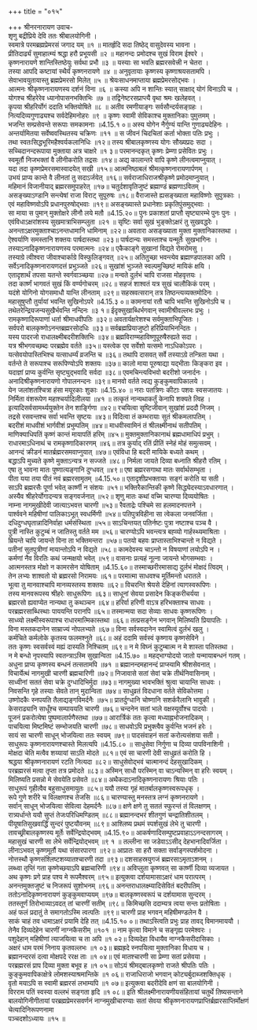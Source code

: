 +++
title = "०१५"

+++
श्रीनरनारायण उवाच-  
शृणु बद्रीप्रिये देवि ततः श्रीबालयोगिनी ।  
स्वमात्रे परमब्रह्मप्रेमरसं जगाद यम् ॥१ ॥
मातर्हृदि सदा तिष्ठेद् वासुदेवस्य भावना ।  
प्रीतिदार्ढ्यं सुमाहात्म्यं श्रद्धा हरौ प्रभूयसी ॥२ ॥
महानन्दः प्रमोदश्च सुखं विराम ईश्वरे ।  
कृष्णनारायणे शान्तिस्तिष्ठेयुः सर्वथा प्रभौ ॥३ ॥
यस्याः सा भवति ब्रह्मरसवेत्त्री न चेतरा ।  
तस्या आपदि कष्टायां स्थैर्यं कृष्णनरायणे ॥४ ॥
अनुवृतायाः कृष्णस्य कृष्णाश्रयसतामपि ।  
सेवाभावयुतायास्तु ब्रह्मप्रेमरसो मिलेत् ॥५ ॥
श्रेयःसाधनमाप्ताया ब्रह्मप्रेमरसोद्भवः ।  
आत्मनः श्रीकृष्णनारायणस्य दर्शनं विना ॥६ ॥
कस्या अपि न शान्तिः स्यात् साक्षाद् योगं विनाऽपि च ।  
योगश्च श्रीहरेरेव ध्यानोपासनभक्तिभिः ॥७ ॥
तद्विनेष्टरसप्राप्त्यै वृथा श्रमः खलेहवत् ।  
कृपया श्रीहरिर्योगं ददाति भक्तियोषिते ॥८ ॥
अतीव रमणीयाङ्गः सर्वसौन्दर्यसङ्ग्रहः ।  
नित्यदिव्यगुणाढ्यश्च सर्वदेहिमनोहरः ॥९ ॥
कृष्णः स्वामी सेविकाश्च मुक्तानिकाः पुमुत्तमम् ।  
भजन्ति सम्प्रसेवन्ते सरूपाः समकामनाः ॥4.15.१ ०॥
अस्य योगेन नैर्गुण्यं यान्ति गुणाढ्यदेहिनः ।  
अन्तर्यामितया सर्वेष्ववस्थितस्य चक्रिणः ॥११ ॥
स जीवनं चिदचितां कर्ता भोक्ता पतिः प्रभुः ।  
तथा स्वतःसिद्धभूरिमहैश्वर्यकलानिधिः ॥१२॥
तस्य श्रीबालकृष्णस्य योगः सौख्यप्रदः सदा ।  
सच्चिदानन्दरूपाया मुक्ताया अत्र चाक्षरे ॥१ ३॥
परमानन्दकृत् कृष्णः प्रेम्णा प्रसेवितः प्रभुः ।  
स्वमूर्तौ निजभक्तां वै लीनीकरोति तद्रसः ॥१४॥
अद्य कालान्तरे वापि कृष्णे लीनत्वमाप्नुयात् ।  
यदा तदा कृष्णप्रेमरसमास्वादयेत् सखी ॥१५॥
आत्मनिष्ठाबलं श्रीमत्कृष्णनारायणार्पणम् ।  
उभयं प्राप्य कान्ते वै लीनतां तु सदाऽर्जयेत् ॥१६॥
सर्वराजाधिराजश्रीकृष्णे प्रमोदमाप्नुयात् ।  
महिमानं विजानीयाद् ब्रह्मरसमुपाहरेत् ॥१७॥
चतुर्दशावृतिजुष्टं ब्रह्माण्डं ब्रह्मणाऽवितम् ।  
असङ्ख्याऽण्डानि सन्त्येषां राजा विराट् सुपूरुषः ॥१८॥
वैराजास्ते ह्यसङ्ख्याता महाविष्णोः सुपुत्रकाः ।  
एवं महाविष्णवोऽपि प्रधानपुरुषोद्भवाः ॥१९॥
असङ्ख्यास्ते प्रधानेशाः प्रकृतिपुंसमुद्भवाः ।  
सा माया स पुमान् मुक्तोक्षरे लीनौ लये मतौ ॥4.15.२०॥
पुनः प्रकाशतां प्राप्तौ सृष्ट्यारम्भे पुनः पुनः ।  
एवंविधाऽक्षरांशस्य सुखमात्राभिसम्प्लुता ॥२१ ॥
सृष्टिः सर्वा सुखं भुङ्क्तेऽक्षरं तु सुखवद्धरेः ।  
अनन्ताऽक्षरमुक्ताश्चाऽनन्तधामानि धामिनाम् ॥२२॥
अवतारा असङ्ख्याता मुक्ता मुक्तानिकास्तथा ।  
ऐश्वर्याणि समस्तानि शक्तयः पार्षदास्तथा ॥२३॥
पार्षदान्यः समस्ताश्च यन्मूर्तेः सुखभागिनः ।  
तस्याऽनादिकृष्णनारायणस्य परमात्मनः ॥२४॥
एकैकाङ्गे सुखानां विद्यते रोमरोमसु ।  
तस्याग्रे त्वीश्वरा जीवाश्चार्काग्रे विस्फुलिङ्गवत् ॥२५॥
अतितुच्छा भवन्त्येव ब्रह्माण्डपालका अपि ।  
सर्वेऽनादिकृष्णनारायणदत्तं प्रभुञ्जते ॥२६॥
सुखांशं भुञ्जते स्वल्पमुच्छिष्टं मायिकं क्षयि ।  
एतादृशार्थं तपसा यतन्ते स्वर्गवाञ्च्छया ॥२७॥
मन्वते दुर्लभं चापि राजसा मोहवृत्तयः ।  
तदा कार्ष्णं भागवतं सुखं किं वर्ण्यगोचरम् ॥२८॥
सहजं शाश्वतं यत्र सुखं चालौकिकं परम् ।  
यदंशे योगिनो योगसमाधौ यान्ति लीनताम् ॥२९॥
सहस्रवत्सरान् तत्र तिष्ठन्त्यव्यक्तमोदिनः ।  
महासुषुप्तौ तुर्यायां भवन्ति सुखिनोऽपरे ॥4.15.३ ०॥
कामनायां रतौ चापि भवन्ति सुखिनोऽपि च ।  
तथेतरेन्द्रियजन्यसुखैर्भवन्ति नन्दिनः ॥३ १॥
ईदृक्सुखाब्धिर्भगवान् स्वामीश्रीवल्लभः प्रभुः ।  
रामकृष्णादिरूपाणां धर्ता श्रीमाधवीपतिः ॥३२॥
अवतार्यक्षरेशश्च सर्वमुक्ताभिपूजितः ।  
सर्वपरो बालकृष्णोऽनन्तब्रह्मरसोदधिः ॥३३॥
सर्वब्रह्मप्रियाजुष्टो हरिप्रियाभिनन्दितः ।  
यस्य पादरजो राधालक्ष्मीबदरीशक्तिभिः ॥३४॥
ब्रह्मविराण्महाविष्णुपूरुषैरुह्यते सदा ।  
यत्र श्रीभगवच्छब्दः परब्रह्मेव वर्तते ॥३५॥
यस्त्वेक एव सर्वेशो यत्समो नाऽधिकोऽपरः ।  
यत्सेवयोपास्तिभिश्च यत्साधर्म्यं व्रजन्ति च ॥३६॥
तथापि दासवत् सर्वे तस्याऽग्रे तन्त्रिता यथा ।  
वर्तन्ते ते सरूपाश्च सरूपिण्योऽपि शक्तयः ॥३७॥
कालो माया पूरुषाद्या यद्भीताः किङ्करा इव ।  
यदाज्ञां प्राप्य कुर्वन्ति सृष्ट्युद्भवादि सर्वदा ॥३८॥
एवमचिन्त्यविभवो बदरीशो जनार्दनः ।  
अनादिश्रीकृष्णनारायणो गोपालनन्दनः ॥३९॥
मानवो वर्तते त्वद्य कुङ्कुमवापिकालये ।  
येन जलांशतश्चित्रा हंसा मयूरकाः शुकाः ॥4.15.४० ॥
नराः पतत्रिणः कीटाः पशवः स्वसजातयः ।  
निर्मिता वंशरूपेण महाश्चर्यादिलीलया ॥४१ ॥
तत्कृतं नान्यथाकर्तुं केनापि शक्यते त्विह ।  
इत्यादिसर्वसामर्थ्ययुक्तेन तेन शार्ङ्गिणा ॥४२॥
रचयित्वा सृष्टिजीवान् सुखांशं प्रददौ निजम् ।  
तद्रसे रसवन्तश्च सर्वा भवन्ति सृष्टयः ॥४३॥
विदित्वा तं कम्भरायाः सुतं श्रीकमलापतिम् ।  
बदरीशं माधवीशं भार्गवीशं प्रभुम्पतिम् ॥४४॥
माधवीस्वामिनं तं श्रीलक्ष्मीनाथं सतीपतिम् ।  
माणिक्याधिपतिं कृष्णं कान्तं मायापतिं हरिम् ॥४५॥
मुक्तमुक्तानिकानाथं ब्रह्मधामाधिपं प्रभुम् ।  
राधारमाऽधिनाथं च रामकृष्णादिकारणम् ॥४६॥
तत्र कुर्याद् रतिं प्रीतिं स्नेहं मोहं समुत्सवम् ।  
आनन्दं क्रीडनं मातर्ब्रह्मरसमवाप्नुयात् ॥४७॥
एवंविधा हि बदरी मायिके बध्यते कथम् ।  
बद्धाऽपि मुच्यते कृष्णे मुक्ताऽन्यत्र न सज्जते ॥४८॥
निर्मला जायते दिव्या बध्नाति श्रीहरौ रतिम् ।  
एषा तु भावना मातः पुष्णात्यङ्गानि दुग्धवत् ॥४९॥
एषा ब्रह्मरसगाथा मातः सर्वार्थसम्भृता ।  
पीता यया तया पीतं नवं ब्रह्मरसामृतम् ॥4.15.५०॥
एतादृशीप्रभक्तायाः सङ्गं करोति या सती ।  
साऽपि ब्रह्मरसैः पूर्णा भवेत् कार्ष्णी न संशयः ॥५१॥
भक्तिरैकान्तिकी कृष्णे सिद्ध्येदस्याऽवधारणात् ।  
अस्यैव श्रीहरेर्योगादन्यत्र सङ्गवर्जनात् ॥५२॥
शृणु मातः कथां वच्मि चारण्या दिव्ययोषितः ।  
नाम्ना नागमुखीदेवी जात्याऽभवत्त चारणी ॥५३॥
रैवताद्रेः पश्चिमे सा हलमादनपत्तने ।  
पार्श्ववने महिषीणां पालिकाऽभूत् स्वधर्मिणी ॥५४॥
पतिपुत्रविहीना सा त्वेकला जनवर्जिता ।  
दधिदुग्धघृतान्नादिनिर्वाहा धर्मसंस्थिता ॥५५॥
साऽचिन्तयत् पतिर्नष्टः पुत्रा नष्टाश्च पञ्च वै ।  
पुत्री नास्ति कुटुम्बं न जातिस्तु वर्तते मम ॥५६॥
चारण्योऽपि भवन्त्यत्र बह्व्यो गार्हस्थ्यमाश्रिताः ।  
म्रियन्ते चापि जायन्ते विना ता भक्तिमन्तरा ॥५७॥
पतयो बहवः प्राप्तास्ताभिश्चान्तो न विद्यते ।  
पतीनां सुतपुत्रीणां मायान्तोऽपि न विद्यते ॥५८॥
कामदेवस्य चाऽन्तो न विषयाणां लयोऽपि न ।  
कर्मणां नैव विरतिः कथं जन्मक्षयो भवेत् ॥५९॥
वासनाः प्रत्यहं नूत्ना जायन्ते भोगसम्भवाः ।  
आत्मनस्तत्र मोक्षो न कामरसेन योषिताम् ॥4.15.६०॥
तस्माच्छरीरमासाद्य दुर्लभं मोक्षदं त्विदम् ।  
तेन लभ्यः शाश्वतो यो ब्रह्मरसो निरामयः ॥६१॥
परमात्मा साधवश्च मूर्तिमन्तो धरातले ।  
भूत्वा तु मानवाश्चापि मानव्यस्तस्य शक्तयः ॥६२॥
विचरन्ति श्रेयसे देहिनां त्यागस्वरूपिणः ।  
तस्य मानवरूपस्य श्रीहरेः साधुरूपिणः ॥६३॥
साधूनां सेवया प्रसादेन किङ्करीचर्यया ।  
ब्रह्मरसो ह्यवाप्येत नान्यथा तु कथञ्चन ॥६४॥
हरिर्वा हरिणी वाऽत्र हरिभक्ताश्च साधवः ।  
परब्रह्मरसाब्धिस्थाः पाययन्ति परानपि ॥६५॥
तस्मान्मया सदा सेव्याः साधवः कृष्णरूपिणः ।  
साध्व्यो लक्ष्मीस्वरूपाश्च राधारमात्मिकास्तथा ॥६६॥
तत्प्रसङ्गेन भगवान् मिलिष्यति प्रियापतिः ।  
विना मस्तकदानेन साम्राज्यं नोपलभ्यते ॥६७॥
विना सर्वस्वदानेन स्वामित्वं दुर्लभं खलु ।  
कर्मचिते कर्मलोके कृतस्य फलमश्नुते ॥६८॥
अहं ददामि सर्वस्वं कृष्णाय कृष्णसेविने ।  
ततः कृष्णः स्वसर्वस्वं मह्यं दास्यति निश्चितम् ॥६९॥
न मे विघ्नं कुटुम्बात्म न मे शास्ता पतिस्तथा ।  
न मे बन्धो नृपस्यापि स्वतन्त्राऽस्मि सुखान्विता ॥4.15.७० ॥
महद्भाग्योदयो जातो यन्मायाबन्धनं गतम् ।  
अधुना प्राप्य कृष्णस्य बन्धनं तत्सतामपि ॥७१ ॥
ब्रह्मानन्दमहानन्दं प्राप्स्यामि श्रीशसेवनात् ।  
विचार्येत्थं नागमुखी चारणी ब्रह्मचारिणी ॥७२॥
निजावासे सतां सेवां चक्रे तीर्थनिवासिनाम् ।  
साध्वीनां सततं सेवा चक्रे दुग्धादिभिर्मुदा ॥७३॥
नागमुख्या भावभक्तिं श्रुत्वा चायान्ति साधवः ।  
निवसन्ति गृहे तस्याः सेवते तान् मुदान्विता ॥७४॥
साधुव्रतं विदधाना वर्तते सेविकोत्तमा ।  
उष्णोदकैः स्नपयति तैलाद्यङ्गविमर्दनैः ॥७५॥
प्रातर्दुग्धानि चोष्णानि सशर्करैलानि भावुकी ।  
केसराढ्यानि साधूँश्च सम्पाययति चारणी ॥७६॥
चन्दनेन सतां भाले वक्षस्यूर्वोश्च पादयोः ।  
पूजनं प्रकरोत्येषा पुष्पमालार्पणैस्तथा ॥७७॥
आरार्त्रिकं ततः कृत्वा मध्याह्नभोजनादिकम् ।  
पाचयित्वा मिष्टमिष्टं सम्भोजयति चारणी ॥७८॥
साधवोऽपि प्रभुक्त्वैव कुर्वन्ति भजनं हरेः ।  
सायं सा चारणी साधून् भोजयित्वा ततः स्वयम् ॥७९॥
पादसंवाहनं सतां करोत्यसंशया सती ।  
साधुरूपः कृष्णनारायणश्चास्ते मिलत्यपि ॥4.15.८० ॥
साधुसेवा निर्गुणा च दिव्या पापविनाशिनी ।  
मोक्षदा चेति मत्वैव शय्यायां साऽति मोदते ॥८१॥
एवं सा चारणी देवी साधुव्रतं करोति हि ।  
श्रद्धया श्रीकृष्णनारायणं रटति नित्यदा ॥८२॥
साधुसेवोद्भवं चात्मानन्दं देहसुखादिकम् ।  
परब्रह्मरसं मत्वा तृप्ता तत्र प्रमोदते ॥८३॥
अस्मिन् साधौ परस्मिन् वा चाऽन्यस्मिन् वा हरिः स्वयम् ।  
मिलिष्यति प्रसन्नो मे सेवयेति प्रसेवते ॥८४॥
अथैकदाऽनादिकृष्णनारायणः श्रियाः पतिः ।  
साधुरूपं गृहीत्वैव बहुसाधुसमायुतः ॥८५॥
ययौ तस्या गृहं मातर्बालकृष्णस्वरूपधृक् ।  
रूपे गुणे शरीरे च विलक्षणश्च तेजसि ॥८६॥
चारण्यास्तु मनस्तत्र लग्नं कृष्णनरायणे ।  
सर्वान् साधून् भोजयित्वा सेवित्वा देहमर्दनैः ॥८७॥
क्षणे क्षणे तु सततं स्फुरन्तं तं विलक्षणम् ।  
रात्र्यर्धान्ते ययौ सुप्तं तेजःपरिधिमण्डितम् ॥८८॥
ब्रह्मानन्दभरं शीतगुणं चन्द्रातिशीतलम् ।  
पीयूषातिसुखवार्द्धिं सुन्दरं पुष्टयौवनम् ॥८९॥
आश्लिष्य प्रथमं स्पर्शसुखं लेभे तु चारणी ।  
तावच्छ्रीबालकृष्णस्य मूर्तेः सर्वेन्द्रियोद्भवम् ॥4.15.९०॥
आकर्षणादिसम्पुष्टप्रवाहाऽऽनन्दसागरम् ।  
महासुखं चारणी सा लेभे सर्वेन्द्रियोद्भवम् ॥९ १ ॥
तल्लीना सा जडेवाऽऽसीद् देहभानादिवर्जिता ।  
लीनाऽभवत् कृष्णमूर्तौ यथा संसारपारगा ॥९२॥
आप्रातः सा हरौ सक्ता सर्वाङ्गस्पर्शमोदना ।  
नोत्तस्थौ कृष्णसंश्लिष्टशय्यातश्चारणी तदा ॥९३॥
दशसाहस्रयुगजं ब्रह्मरसाऽमृताऽशनम् ।  
लब्ध्वा तृप्तिं गता कृष्णेच्छयाऽपि ब्रह्मचारिणी ॥९४॥
अविप्लुता कृष्णवत् सा कार्ष्णी दिव्या व्यजायत ।  
अथ कृष्णः प्रगे प्राह पश्य मे रूपमैश्वरम् ॥९५॥
इत्युक्त्वा दर्शयामासाऽक्षरं धाम परात्परम् ।  
अनन्तमुक्तजुष्टं च निजरूपं सुशोभनम् ॥९६॥
अनन्तराधालक्ष्म्यादिसेवितं बदरीपतिम् ।  
ततोऽनादिकृष्णनारायणं कुङ्कुमवाप्ययम् ॥९७॥
बालकृष्णस्वरूपं च दर्शयामास सुन्दरम् ।  
ततस्तूर्णं तिरोभाव्याऽवदत् तां चारणीं सतीम् ॥९८॥
किमिच्छसि ददाम्यत्र त्वया सन्तः प्रतोषिताः ।  
अहं फलं प्रदातुं ते समागतोऽस्मि त्वत्पतिः ॥९९॥
चारणी प्राह भगवन् महिषीमण्डलेन वै ।  
साकं चाहं तव धामाऽक्षरं प्रयामि देहि तत् ॥4.15.१० ०॥
तथाऽस्त्विति प्रभुः प्राह तावद् विमानमाययौ ।  
तेनैव दिव्यदेहेन चारणीं नाग्नकैसरीम् ॥१०१ ॥
नाम कृत्वा विमाने च सङ्गृह्य परमेश्वरः ।  
पशुदेहान् महिषीणां त्याजयित्वा च ता अपि ॥१ ०२॥
दिव्यदेहा विधायैव नाग्नकैसरीदासिकाः ।  
अक्षरं धाम परमं निनाय कृतवल्लभः ॥१ ०३॥
ब्रह्मह्रदे स्नपयित्वा मुक्तानिका विधाय च ।  
ब्रह्मानन्दरसं दत्वा मोक्षपदे ररक्ष ताः ॥१ ०४॥
एवं मातश्चारणी सा प्रेम्णा सतां प्रसेवया ।  
परब्रह्मरसं प्राप दिव्या मुक्ता बभूव ह ॥१ ०५॥
सोऽयं श्रीमद्बालकृष्णो राजते श्रीपतिः पतिः ।  
कुङ्कुमवापिकाक्षेत्रे लोमशस्याश्रमान्तिके ॥१ ०६॥
राजाधिराजो भगवान् कोट्यर्बुदाब्जशक्तिधृक् ।  
वृतो मयाऽपि स स्वामी ब्रह्मरसं लभाम्यपि ॥१ ०७॥
इत्युक्त्वा बदरीदेवि क्षणं सा बालयोगिनी ।  
विरराम पतिं स्वस्या वल्लभं सङ्गता हृदि ॥१ ०८॥
इति श्रीलक्ष्मीनारायणीयसंहितायां चतुर्थे तिष्यसन्ताने बालयोगिनीगीतायां परब्रह्मप्रेमरसवर्णनं नाग्नमुखीचारण्याः सतां सेवया श्रीकृष्णनारायणप्राप्तिर्ब्रह्मरसाप्तिर्मोक्षणं चेत्यादिनिरूपणनामा  
पञ्चदशोऽध्यायः ॥१५ ॥
    
